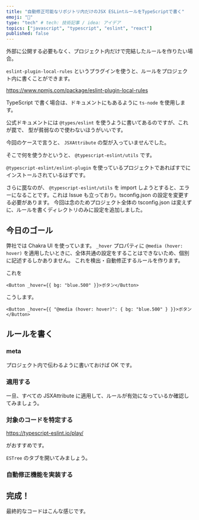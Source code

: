```yaml
---
title: "自動修正可能なリポジトリ内だけのJSX ESLintルールをTypeScriptで書く"
emoji: "🔧"
type: "tech" # tech: 技術記事 / idea: アイデア
topics: ["javascript", "typescript", "eslint", "react"]
published: false
---
```


外部に公開する必要もなく、プロジェクト内だけで完結したルールを作りたい場合。

`eslint-plugin-local-rules` というプラグインを使うと、ルールをプロジェクト内に書くことができます。

https://www.npmjs.com/package/eslint-plugin-local-rules

TypeScript で書く場合は、ドキュメントにもあるように `ts-node` を使用します。

公式ドキュメントには `@types/eslint` を使うように書いてあるのですが、これが罠で、
型が貧弱なので使わないほうがいいです。

今回のケースで言うと、 `JSXAttribute` の型が入っていませんでした。

そこで何を使うかというと、 `@typescript-eslint/utils` です。

`@typescript-eslint/eslint-plugin` を使っているプロジェクトであればすでにインストールされているはずです。

さらに罠なのが、
`@typescript-eslint/utils` を import しようとすると、エラーになることです。これは Issue も立っており。tsconfig.json の設定を変更する必要があります。
今回は念のためプロジェクト全体の tsconfig.json は変えずに、ルールを書くディレクトリのみに設定を追加しました。

## 今日のゴール

弊社では Chakra UI を使っています。
`_hover` プロパティに `@media (hover: hover)` を適用したいときに、全体共通の設定をすることはできないため、個別に記述するしかありません。
これを検出・自動修正するルールを作ります。

これを

```tsx
<Button _hover={{ bg: "blue.500" }}>ボタン</Button>
```

こうします。

```tsx
<Button _hover={{ "@media (hover: hover)": { bg: "blue.500" } }}>ボタン</Button>
```

## ルールを書く

### meta

プロジェクト内で伝わるように書いておけば OK です。

### 適用する

一旦、すべての JSXAttribute に適用して、ルールが有効になっているか確認してみましょう。


### 対象のコードを特定する

https://typescript-eslint.io/play/

がおすすめです。

`ESTree` のタブを開いてみましょう。

### 自動修正機能を実装する

## 完成！

最終的なコードはこんな感じです。

<!-- ディレクトリ構成 -->
<!-- .eslintrc -->
<!-- local-rules/rules.ts -->

